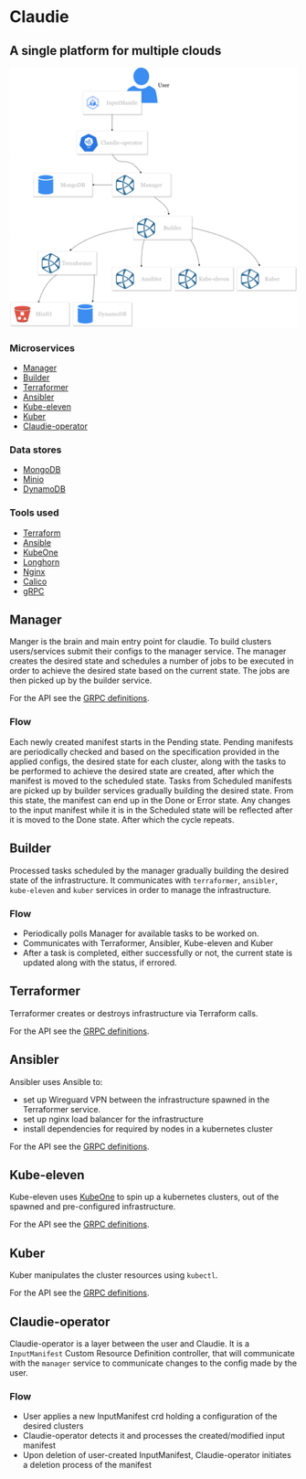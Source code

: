 # Claudie

## A single platform for multiple clouds

![claudie schema](claudie-diagram.png)

### Microservices

- [Manager](https://github.com/berops/claudie/tree/master/services/manager)
- [Builder](https://github.com/berops/claudie/tree/master/services/builder)
- [Terraformer](https://github.com/berops/claudie/tree/master/services/terraformer)
- [Ansibler](https://github.com/berops/claudie/tree/master/services/ansibler)
- [Kube-eleven](https://github.com/berops/claudie/tree/master/services/kube-eleven)
- [Kuber](https://github.com/berops/claudie/tree/master/services/kuber)
- [Claudie-operator](https://github.com/berops/claudie/tree/master/services/claudie-operator)

### Data stores

- [MongoDB](https://github.com/berops/claudie/tree/master/manifests/claudie/mongo)
- [Minio](https://github.com/berops/claudie/tree/master/manifests/claudie/minio)
- [DynamoDB](https://github.com/berops/claudie/tree/master/manifests/claudie/dynamo)

### Tools used

- [Terraform](https://github.com/hashicorp/terraform)
- [Ansible](https://github.com/ansible/ansible)
- [KubeOne](https://github.com/kubermatic/kubeone)
- [Longhorn](https://github.com/longhorn/longhorn)
- [Nginx](https://www.nginx.com/)
- [Calico](https://github.com/projectcalico/calico)
- [gRPC](https://grpc.io/)

## Manager

Manger is the brain and main entry point for claudie.
To build clusters users/services submit their configs to the manager service. The manager creates the desired state and schedules a number of jobs to be executed in order to achieve the desired state based on the current state. The jobs are then picked up by the builder service.

For the API see the [GRPC definitions](../../proto/manager.proto).

### Flow

Each newly created manifest starts in the Pending state. Pending manifests
are periodically checked and based on the specification provided in the applied configs, the desired
state for each cluster, along with the tasks to be performed to achieve the desired state are created,
after which the manifest is moved to the  scheduled state. Tasks from Scheduled manifests are picked up
by builder services gradually building the desired state. From this state, the manifest can end up in the 
Done or Error state. Any changes to the input manifest while it is in the Scheduled state will be reflected after 
it is moved to the Done state. After which the cycle repeats.

## Builder

Processed tasks scheduled by the manager gradually building the desired state of the infrastructure. It communicates with `terraformer`, `ansibler`, `kube-eleven` and `kuber` services in order to manage the infrastructure. 

### Flow

- Periodically polls Manager for available tasks to be worked on.
- Communicates with Terraformer, Ansibler, Kube-eleven and Kuber
- After a task is completed, either successfully or not, the current state is updated along with the status, if errored.

## Terraformer

Terraformer creates or destroys infrastructure via Terraform calls.

For the API see the [GRPC definitions](../../proto/terraformer.proto).

## Ansibler

Ansibler uses Ansible to:

- set up Wireguard VPN between the infrastructure spawned in the Terraformer service. 
- set up nginx load balancer for the infrastructure
- install dependencies for required by nodes in a kubernetes cluster

For the API see the [GRPC definitions](../../proto/ansibler.proto).

## Kube-eleven

Kube-eleven uses [KubeOne](https://github.com/kubermatic/kubeone) to spin up a kubernetes clusters,
out of the spawned and pre-configured infrastructure.

For the API see the [GRPC definitions](../../proto/kubeEleven.proto).

## Kuber

Kuber manipulates the cluster resources using `kubectl`.

For the API see the [GRPC definitions](../../proto/kuber.proto).

## Claudie-operator

Claudie-operator is a layer between the user and Claudie. It is a `InputManifest` Custom Resource Definition controller, 
that will communicate with the `manager` service to communicate changes to the config made by the user.

### Flow

- User applies a new InputManifest crd holding a configuration of the desired clusters
- Claudie-operator detects it and processes the created/modified input manifest
- Upon deletion of user-created InputManifest, Claudie-operator initiates a deletion process of the manifest
